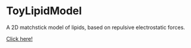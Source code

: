 ToyLipidModel
=============

A 2D matchstick model of lipids, based on repulsive electrostatic forces.

[Click here!](http://htmlpreview.github.io/?https://github.com/ModelingOriginsofLife/ToyLipidModel/blob/master/index.html)


